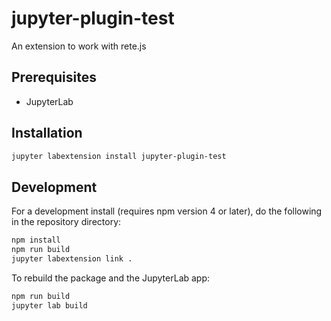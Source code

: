 # jupyter-plugin-test

An extension to work with rete.js


## Prerequisites

* JupyterLab

## Installation

```bash
jupyter labextension install jupyter-plugin-test
```

## Development

For a development install (requires npm version 4 or later), do the following in the repository directory:

```bash
npm install
npm run build
jupyter labextension link .
```

To rebuild the package and the JupyterLab app:

```bash
npm run build
jupyter lab build
```

